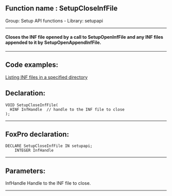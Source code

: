 
## Function name : SetupCloseInfFile
Group: Setup API functions - Library: setupapi    
***  


#### Closes the INF file opened by a call to SetupOpenInfFile and any INF files appended to it by SetupOpenAppendInfFile.
***  


## Code examples:
[Listing INF files in a specified directory](../../samples/sample_169.md)  

## Declaration:
```foxpro  
VOID SetupCloseInfFile(
  HINF InfHandle  // handle to the INF file to close
);  
```  
***  


## FoxPro declaration:
```foxpro  
DECLARE SetupCloseInfFile IN setupapi;
	INTEGER InfHandle  
```  
***  


## Parameters:
InfHandle 
Handle to the INF file to close.   
***  

